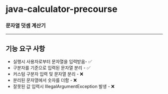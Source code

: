 # java-calculator-precourse

### 문자열 덧셈 계산기

---

## 기능 요구 사항

- 실행시 사용자로부터 문자열을 입력받음- ✅
- 구분자를 기준으로 입력된 문자열 분리 - ✅
- 커스텀 구분자 입력 및 문자열 분리 - ❌
- 분리된 문자열에서 숫자를 더함 - ❌
- 잘못된 값 입력시 IllegalArgumentException 발생 - ❌